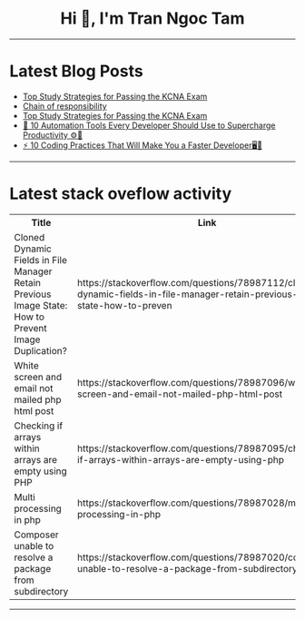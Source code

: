 <h1 align="center">Hi 👋, I'm Tran Ngoc Tam</h1>

---

# Latest Blog Posts 
<!-- BLOG-POST-LIST:START -->
- [Top Study Strategies for Passing the KCNA Exam](https://dev.to/tondrejk/top-study-strategies-for-passing-the-kcna-exam-368n)
- [Chain of responsibility](https://dev.to/prashantrmishra/chain-of-responsibility-43a4)
- [Top Study Strategies for Passing the KCNA Exam](https://dev.to/tondrejk/top-study-strategies-for-passing-the-kcna-exam-bh3)
- [🚀 10 Automation Tools Every Developer Should Use to Supercharge Productivity ⚙️🤖](https://dev.to/mirzahanzla/10-automation-tools-every-developer-should-use-to-supercharge-productivity-fia)
- [⚡ 10 Coding Practices That Will Make You a Faster Developer🖥️💨](https://dev.to/mirzahanzla/10-coding-practices-that-will-make-you-a-faster-developer-4n8h)
<!-- BLOG-POST-LIST:END -->

---

# Latest stack oveflow activity
<table>
  <tr><th>Title</th><th>Link</th></tr>
  <!-- STACKOVERFLOW:START --><tr><td>Cloned Dynamic Fields in File Manager Retain Previous Image State: How to Prevent Image Duplication?</td><td>https://stackoverflow.com/questions/78987112/cloned-dynamic-fields-in-file-manager-retain-previous-image-state-how-to-preven</td></tr><tr><td>White screen and email not mailed php html post</td><td>https://stackoverflow.com/questions/78987096/white-screen-and-email-not-mailed-php-html-post</td></tr><tr><td>Checking if arrays within arrays are empty using PHP</td><td>https://stackoverflow.com/questions/78987095/checking-if-arrays-within-arrays-are-empty-using-php</td></tr><tr><td>Multi processing in php</td><td>https://stackoverflow.com/questions/78987028/multi-processing-in-php</td></tr><tr><td>Composer unable to resolve a package from subdirectory</td><td>https://stackoverflow.com/questions/78987020/composer-unable-to-resolve-a-package-from-subdirectory</td></tr><!-- STACKOVERFLOW:END -->
</table>

---


